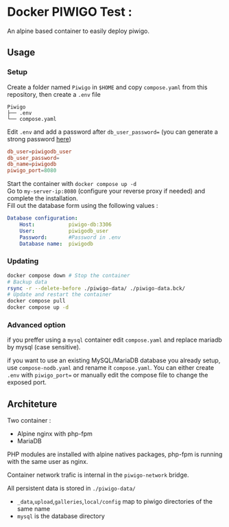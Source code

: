 # Docker PIWIGO Test :

An alpine based container to easily deploy piwigo.

## Usage

### Setup

Create a folder named `Piwigo` in `$HOME` and copy `compose.yaml` from this repository, then create a `.env` file

```
Piwigo
├── .env
└── compose.yaml
```

Edit `.env` and add a password after `db_user_password=` (you can generate a strong password [here](https://bitwarden.com/password-generator/))

```conf
db_user=piwigodb_user
db_user_password=
db_name=piwigodb
piwigo_port=8080
```

Start the container with `docker compose up -d`  
Go to `my-server-ip:8080` (configure your reverse proxy if needed) and complete the installation.  
Fill out the database form using the following values :
```yaml
Database configuration:
    Host:           piwigo-db:3306
    User:           piwigodb_user
    Password:       #Password in .env
    Database name:  piwigodb
```

### Updating 

```sh
docker compose down # Stop the container
# Backup data
rsync -r --delete-before ./piwigo-data/ ./piwigo-data.bck/ 
# Update and restart the container
docker compose pull
docker compose up -d
```

### Advanced option

if you preffer using a `mysql` container edit `compose.yaml` and replace mariadb by mysql (case sensitive).

if you want to use an existing MySQL/MariaDB database you already setup, use `compose-nodb.yaml` and rename it `compose.yaml`.
You can either create `.env` with `piwigo_port=` or manually edit the compose file to change the exposed port.

## Architeture

Two container :
- Alpine nginx with php-fpm
- MariaDB

PHP modules are installed with alpine natives packages, php-fpm is running with the same user as nginx.

Container network trafic is internal in the `piwigo-network` bridge.

All persistent data is stored in `./piwigo-data/`

- `_data`,`upload`,`galleries`,`local/config` map to piwigo directories of the same name
- `mysql` is the database directory